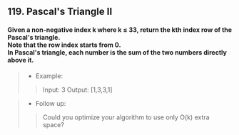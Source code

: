 ## 119. Pascal's Triangle II
#### Given a non-negative index k where k ≤ 33, return the kth index row of the Pascal's triangle.<br>Note that the row index starts from 0.<br>In Pascal's triangle, each number is the sum of the two numbers directly above it.

>* Example:
>> Input: 3
>> Output: [1,3,3,1]

>* Follow up:
>> Could you optimize your algorithm to use only O(k) extra space?